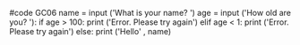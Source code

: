 #code GC06
name = input ('What is your name? ')
age = input ('How old are you? '):
    if age > 100:
        print ('Error. Please try again')
    elif age < 1:
        print ('Error. Please try again')
    else:
print ('Hello' , name)
